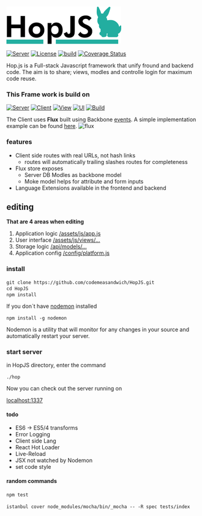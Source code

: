 [![HopJS Logo](https://raw.githubusercontent.com/codemeasandwich/HopJS/master/hopjs.png)](http://hopjs.com)

[![Server](https://img.shields.io/badge/HopJS-0.1.0-47AD9E.svg)](https://github.com/codemeasandwich/HopJS)
[![License](http://img.shields.io/:license-mit-blue.svg)](http://doge.mit-license.org)
[![build](https://api.travis-ci.org/codemeasandwich/HopJS.svg)](https://travis-ci.org/codemeasandwich/HopJS)
[![Coverage Status](https://coveralls.io/repos/github/codemeasandwich/HopJS/badge.svg?branch=master)](https://coveralls.io/github/codemeasandwich/HopJS?branch=master)

Hop.js is a Full-stack Javascript framework that unify fround and backend code. The aim is to share; views, modles and controlle login for maximum code reuse.

### This Frame work is build on

[![Server](https://img.shields.io/badge/Sails.js-0.11.4-46AAC0.svg)](http://sailsjs.org/) 
[![Client](https://img.shields.io/badge/Backbone-1.2.3-0071B5.svg)](http://backbonejs.org/) 
[![View](https://img.shields.io/badge/React.Js-0.14.6-00D8FF.svg)](http://facebook.github.io/react/) 
[![UI](https://img.shields.io/badge/BootStrap+React-0.28.1-blue.svg)](https://react-bootstrap.github.io/) 
[![Build](https://img.shields.io/badge/Webpack-1.12.9-lightgrey.svg)](http://webpack.github.io/)

The Client uses **Flux** built using Backbone [events](http://backbonejs.org/#Events). A simple implementation example can be found [here](http://jsfiddle.net/codemeasandwich/bsj8onr8/).
![flux](https://facebook.github.io/flux/img/flux-simple-f8-diagram-1300w.png)

### features
* Client side routes with real URLs, not hash links
  * routes will automatically trailing slashes routes for completeness
* Flux store exposes
  * Server DB Modles as backbone model
  * Moke model helps for attribute and form inputs
* Language Extensions available in the frontend and backend

## editing

**That are 4 areas when editing**

1. Application logic [/assets/js/app.js](https://github.com/codemeasandwich/HopJS/tree/master/assets/js/app.js)
2. User interface [/assets/js/views/...](https://github.com/codemeasandwich/HopJS/tree/master/assets/js/views)
3. Storage logic [/api/models/...](https://github.com/codemeasandwich/HopJS/tree/master/api/models)
4. Application config [/config/platform.js](https://github.com/codemeasandwich/HopJS/tree/master/config/platform.js)

### install
```
git clone https://github.com/codemeasandwich/HopJS.git
cd HopJS
npm install
```

If you don´t have [nodemon](http://nodemon.io/) installed
```
npm install -g nodemon
```
Nodemon is a utility that will monitor for any changes in your source and automatically restart your server.

### start server
in HopJS directory, enter the command
```
./hop
```
Now you can check out the server running on

[localhost:1337](http://localhost:1337)

#### todo
* ES6 -> ES5/4 transforms
* Error Logging
* Client side Lang
* React Hot Loader
* Live-Reload
* JSX not watched by Nodemon
* set code style

#### random commands
``npm test``

``istanbul cover node_modules/mocha/bin/_mocha -- -R spec tests/index``
